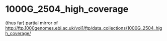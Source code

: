 1000G_2504_high_coverage
========================

(thus far) partial mirror of http://ftp.1000genomes.ebi.ac.uk/vol1/ftp/data_collections/1000G_2504_high_coverage/
